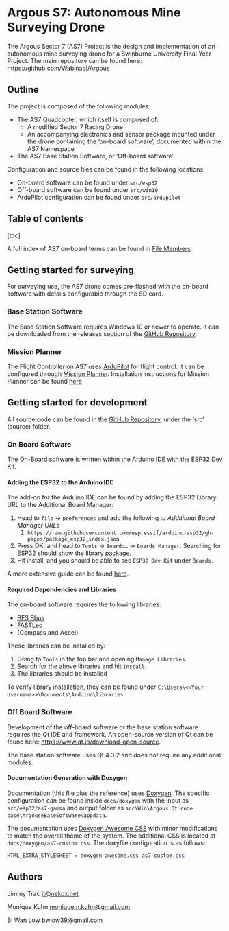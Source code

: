# Argous S7: Autonomous Mine Surveying Drone

The Argous Sector 7 (AS7) Project is the design and implementation of an autonomous mine surveying drone for a Swinburne University Final Year Project. The main repository can be found here: https://github.com/Wabinabi/Argous

## Outline

The project is composed of the following modules:

* The AS7 Quadcopter, which itself is composed of:
  * A modified Sector 7 Racing Drone
  * An accompanying electronics and sensor package mounted under the drone containing the ‘on-board software’, documented within the AS7 Namespace
* The AS7 Base Station Software, or ‘Off-board software’



Configuration and source files can be found in the following locations:

* On-board software can be found under `src/esp32`
* Off-board software can be found under `src/win10`
* ArduPilot configuration can be found under `src/ardupilot`

## Table of contents

[toc]

A full index of AS7 on-board terms can be found in [File Members](globals.html).

## Getting started for surveying

For surveying use, the AS7 drone comes pre-flashed with the on-board software with details configurable through the SD card. 

### Base Station Software

The Base Station Software requires Windows 10 or newer to operate. It can be downloaded from the releases section of the [GitHub Repository](https://github.com/Wabinabi/Argous). 

### Mission Planner

The Flight Controller on AS7 uses [ArduPilot](https://ardupilot.org/) for flight control. It can be configured through [Mission Planner](https://ardupilot.org/planner/). Installation instructions for Mission Planner can be found [here](https://ardupilot.org/planner/docs/mission-planner-installation.html)

## Getting started for development

All source code can be found in the [GitHub Repository](https://github.com/Wabinabi/Argous), under the ‘src’ (source) folder. 

### On Board Software

The On-Board software is written within the [Arduino IDE](https://www.arduino.cc/en/software/) with the ESP32 Dev Kit. 

#### Adding the ESP32 to the Arduino IDE

The add-on for the Arduino IDE can be found by adding the ESP32 Library URL to the Additional Board Manager:

1. Head to `file` -> `preferences` and add the following to *Additional Board Manager URLs*
   1. `https://raw.githubusercontent.com/espressif/arduino-esp32/gh-pages/package_esp32_index.json`
2. Press OK, and head to `Tools` -> `Board:…` -> `Boards Manager`. Searching for ESP32 should show the library package.
3. Hit install, and you should be able to see `ESP32 Dev Kit` under `Boards.`

A more extensive guide can be found [here](https://randomnerdtutorials.com/installing-the-esp32-board-in-arduino-ide-windows-instructions/).

#### Required Dependencies and Libraries

The on-board software requires the following libraries:

* [BFS Sbus](https://github.com/bolderflight/sbus)
* [FASTLed](https://github.com/FastLED/FastLED)
* (Compass and Accel)

These libraries can be installed by:

1. Going to `Tools` in the top bar and opening `Manage Libraries`.
2. Search for the above libraries and hit `Install`.
3. The libraries should be installed

To verify library installation, they can be found under `C:\Users\<<Your Username>>\Documents\Arduino\libraries`.

### Off Board Software

Development of the off-board software or the base station software requires the Qt IDE and framework. An open-source version of Qt can be found here: https://www.qt.io/download-open-source.

The base station software uses Qt 4.3.2 and does not require any additional modules.

#### Documentation Generation with Doxygen

Documentation (this file plus the reference) uses [Doxygen](https://doxygen.nl/). The specific configuration can be found inside `docs/doxygen` with the input as `src/esp32/as7-gamma` and output folder as `src\Win\Argous Qt code base\ArgouseBaseSoftware\appdata`.

The documentation uses [Doxygen Awesome CSS](https://github.com/jothepro/doxygen-awesome-css) with minor modifications to match the overall theme of the system. The additional CSS is located at `docs/doxygen/as7-custom.css`. The doxyfile configuration is as follows:

```css
HTML_EXTRA_STYLESHEET = doxygen-awesome.css as7-custom.css
```

## Authors

Jimmy Trac jt@nekox.net

Monique Kuhn monique.n.kuhn@gmail.com

Bi Wan Low bwlow39@gmail.com
